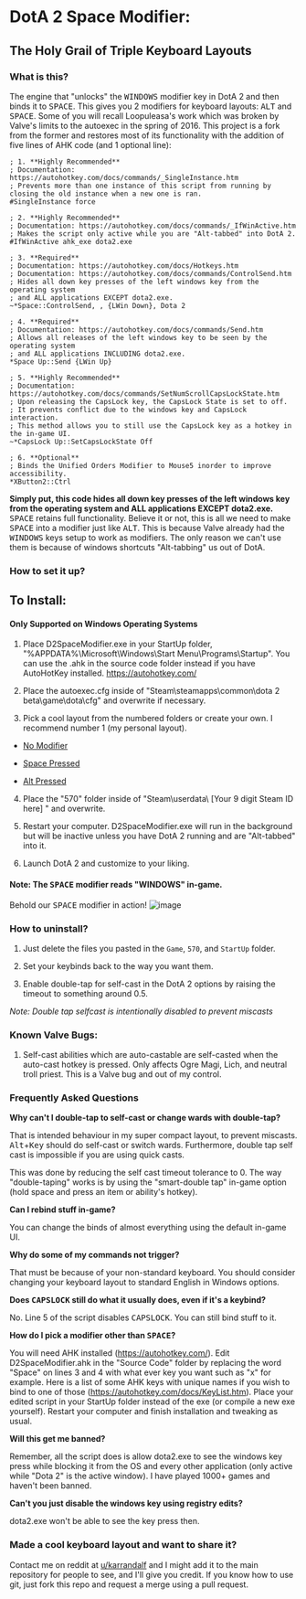 # DotA 2 Space Modifier:
## The Holy Grail of Triple Keyboard Layouts

### What is this?
The engine that "unlocks" the <kbd>WINDOWS</kbd> modifier key in DotA 2 and then binds it to <kbd>SPACE</kbd>. This gives you 2 modifiers for keyboard layouts: <kbd>ALT</kbd> and <kbd>SPACE</kbd>. Some of you will recall Loopuleasa's work which was broken by Valve's limits to the autoexec in the spring of 2016. This project is a fork from the former and restores most of its functionality with the addition of five lines of AHK code (and 1 optional line):

    ; 1. **Highly Recommended**
    ; Documentation: https://autohotkey.com/docs/commands/_SingleInstance.htm
    ; Prevents more than one instance of this script from running by closing the old instance when a new one is ran.
    #SingleInstance force 
    
    ; 2. **Highly Recommended**
    ; Documentation: https://autohotkey.com/docs/commands/_IfWinActive.htm
    ; Makes the script only active while you are "Alt-tabbed" into DotA 2.
    #IfWinActive ahk_exe dota2.exe 

    ; 3. **Required**
    ; Documentation: https://autohotkey.com/docs/Hotkeys.htm
    ; Documentation: https://autohotkey.com/docs/commands/ControlSend.htm
    ; Hides all down key presses of the left windows key from the operating system
    ; and ALL applications EXCEPT dota2.exe.
    ~*Space::ControlSend, , {LWin Down}, Dota 2 
    
    ; 4. **Required**
    ; Documentation: https://autohotkey.com/docs/commands/Send.htm
    ; Allows all releases of the left windows key to be seen by the operating system
    ; and ALL applications INCLUDING dota2.exe.
    *Space Up::Send {LWin Up}
    
    ; 5. **Highly Recommended**
    ; Documentation: https://autohotkey.com/docs/commands/SetNumScrollCapsLockState.htm
    ; Upon releasing the CapsLock key, the CapsLock State is set to off. 
    ; It prevents conflict due to the windows key and CapsLock interaction.
    ; This method allows you to still use the CapsLock key as a hotkey in the in-game UI.
    ~*CapsLock Up::SetCapsLockState Off
    
    ; 6. **Optional**
    ; Binds the Unified Orders Modifier to Mouse5 inorder to improve accessibility.
    *XButton2::Ctrl

**Simply put, this code hides all down key presses of the left windows key from the operating system and ALL applications EXCEPT dota2.exe.** <kbd>SPACE</kbd> retains full functionality. Believe it or not, this is all we need to make <kbd>SPACE</kbd> into a modifier just like <kbd>ALT</kbd>. This is because Valve already had the <kbd>WINDOWS</kbd> keys setup to work as modifiers. The only reason we can't use them is because of windows shortcuts "Alt-tabbing" us out of DotA.

### How to set it up?

## To Install:

#### Only Supported on Windows Operating Systems

1. Place D2SpaceModifier.exe in your StartUp folder, "%APPDATA%\Microsoft\Windows\Start Menu\Programs\Startup".
   You can use the .ahk in the source code folder instead if you have AutoHotKey installed. https://autohotkey.com/

2. Place the autoexec.cfg inside of "Steam\steamapps\common\dota 2 beta\game\dota\cfg" and overwrite if necessary.

3. Pick a cool layout from the numbered folders or create your own. I recommend number 1 (my personal layout).

* [No Modifier](https://cloud.githubusercontent.com/assets/19603023/26277989/6f11ca28-3d57-11e7-8472-4e4ff262df8d.png)

* [Space Pressed](https://cloud.githubusercontent.com/assets/19603023/26277992/7bbc7a02-3d57-11e7-9e77-dd6ce634c991.png)

* [Alt Pressed](https://cloud.githubusercontent.com/assets/19603023/26277996/84c0ccf2-3d57-11e7-96bc-418a29a09293.png)

4. Place the "570" folder inside of "Steam\userdata\ [Your 9 digit Steam ID here] " and overwrite.

5. Restart your computer. D2SpaceModifier.exe will run in the background but will be inactive unless
   you have DotA 2 running and are "Alt-tabbed" into it.

6. Launch DotA 2 and customize to your liking.

#### Note: The <kbd>SPACE</kbd> modifier reads "WINDOWS" in-game.

Behold our <kbd>SPACE</kbd> modifier in action!
![image](https://cloud.githubusercontent.com/assets/19603023/26280395/13386eb0-3d97-11e7-8611-253684316744.png)

### How to uninstall?

1. Just delete the files you pasted in the `Game`, `570`, and `StartUp` folder.

2. Set your keybinds back to the way you want them.

3. Enable double-tap for self-cast in the DotA 2 options by raising the timeout to something around 0.5.

*Note: Double tap selfcast is intentionally disabled to prevent miscasts*

### Known Valve Bugs:

1. Self-cast abilities which are auto-castable are self-casted when the auto-cast hotkey is pressed.
Only affects Ogre Magi, Lich, and neutral troll priest. This is a Valve bug and out of my control.

### Frequently Asked Questions

**Why can't I double-tap to self-cast or change wards with double-tap?**

That is intended behaviour in my super compact layout, to prevent miscasts. <kbd>Alt</kbd>+<kbd>Key</kbd> should do self-cast or switch wards. Furthermore, double tap self cast is impossible if you are using quick casts.

This was done by reducing the self cast timeout tolerance to 0. The way "double-taping" works is by using the "smart-double tap" in-game option (hold space and press an item or ability's hotkey).

**Can I rebind stuff in-game?**

You can change the binds of almost everything using the default in-game UI.

**Why do some of my commands not trigger?**

That must be because of your non-standard keyboard. You should consider changing your keyboard layout to standard English in Windows options.

**Does <kbd>CAPSLOCK</kbd> still do what it usually does, even if it's a keybind?**

No. Line 5 of the script disables <kbd>CAPSLOCK</kbd>. You can still bind stuff to it.

**How do I pick a modifier other than <kbd>SPACE</kbd>?**

You will need AHK installed (https://autohotkey.com/). Edit D2SpaceModifier.ahk in the "Source Code" folder by replacing the word "Space" on lines 3 and 4 with what ever key you want such as "x" for example. Here is a list of some AHK keys with unique names if you wish to bind to one of those (https://autohotkey.com/docs/KeyList.htm). Place your edited script in your StartUp folder instead of the exe (or compile a new exe yourself). Restart your computer and finish installation and tweaking as usual.

**Will this get me banned?**

Remember, all the script does is allow dota2.exe to see the windows key press while blocking it from the OS and every other application (only active while "Dota 2" is the active window). I have played 1000+ games and haven't been banned.

**Can't you just disable the windows key using registry edits?**

dota2.exe won't be able to see the key press then.

### Made a cool keyboard layout and want to share it?

Contact me on reddit at [u/karrandalf](https://www.reddit.com/message/compose/?to=Karrandalf) and I might add it to the main repository for people to see, and I'll give you credit.
If you know how to use git, just fork this repo and request a merge using a pull request.
